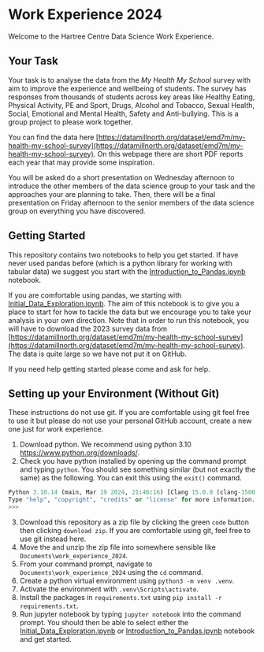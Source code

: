 # Work Experience 2024

Welcome to the Hartree Centre Data Science Work Experience.

## Your Task

Your task is to analyse the data from the _My Health My School_ survey with aim to improve the experience and wellbeing of students. The survey has responses from thousands of students across key areas like Healthy Eating, Physical Activity, PE and Sport, Drugs, Alcohol and Tobacco, Sexual Health, Social, Emotional and Mental Health, Safety and Anti-bullying. This is a group project to please work together.

You can find the data here [https://datamillnorth.org/dataset/emd7m/my-health-my-school-survey](https://datamillnorth.org/dataset/emd7m/my-health-my-school-survey). On this webpage there are short PDF reports each year that may provide some inspiration.

You will be asked do a short presentation on Wednesday afternoon to introduce the other members of the data science group to your task and the approaches your are planning to take. Then, there will be a final presentation on Friday afternoon to the senior members of the data science group on everything you have discovered. 

## Getting Started

This repository contains two notebooks to help you get started. If have never used pandas before (which is a python library for working with tabular data) we suggest you start with the [Introduction_to_Pandas.ipynb](Introduction_to_Pandas.ipynb) notebook.

If you are comfortable using pandas, we starting with [Initial_Data_Exploration.ipynb](Initial_Data_Exploration.ipynb). The aim of this notebook is to give you a place to start for how to tackle the data but we encourage you to take your analysis in your own direction. Note that in order to run this notebook, you will have to download the 2023 survey data from [https://datamillnorth.org/dataset/emd7m/my-health-my-school-survey](https://datamillnorth.org/dataset/emd7m/my-health-my-school-survey). The data is quite large so we have not put it on GitHub.

If you need help getting started please come and ask for help.

## Setting up your Environment (Without Git)

These instructions do not use git. If you are comfortable using git feel free to use it but please do not use your personal GitHub account, create a new one just for work experience.

1. Download python. We recommend using python 3.10 https://www.python.org/downloads/.
2. Check you have python installed by opening up the command prompt and typing `python`. You should see something similar (but not exactly the same) as the following. You can exit this using the `exit()` command.

```python
Python 3.10.14 (main, Mar 19 2024, 21:46:16) [Clang 15.0.0 (clang-1500.3.9.4)] on darwin
Type "help", "copyright", "credits" or "license" for more information.
>>>
```

3. Download this repository as a zip file by clicking the green `code` button then clicking `download zip`. If you are comfortable using git, feel free to use git instead here.
4. Move the and unzip the zip file into somewhere sensible like `Documents\work_experience_2024`.
5. From your command prompt, navigate to `Documents\work_experience_2024` using the `cd` command.
6. Create a python virtual environment using `python3 -m venv .venv`.
7. Activate the environment with `.venv\Scripts\activate`.
8. Install the packages in `requirements.txt` using `pip install -r requirements.txt`.
9. Run jupyter notebook by typing `jupyter notebook` into the command prompt. You should then be able to select either the [Initial_Data_Exploration.ipynb](Initial_Data_Exploration.ipynb) or [Introduction_to_Pandas.ipynb](Introduction_to_Pandas.ipynb) notebook and get started.
